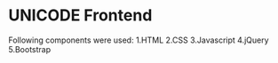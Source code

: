 # UNICODE Frontend

Following components were used: 
1.HTML
2.CSS
3.Javascript
4.jQuery
5.Bootstrap




